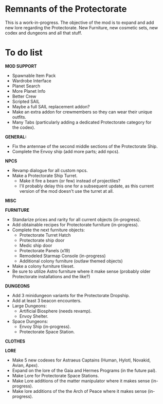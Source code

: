 # Remnants of the Protectorate
This is a work-in-progress. The objective of the mod is to expand and add new lore regarding the Protectorate. New Furniture, new cosmetic sets, new codex and dungeons and all that stuff.

# To do list
__MOD SUPPORT__
- Spawnable Item Pack
- Wardrobe Interface
- Planet Search
- More Planet Info
- Better Crew
- Scripted SAIL
- Maybe a full SAIL replacement addon?
- Make an extra addon for crewmembers so they can wear their unique outfits.
- Many Tabs (particularly adding a dedicated Protectorate category for the codex).

__GENERAL:__
- Fix the antennae of the second middle sections of the Protectorate Ship.
- Complete the Envoy ship (add more parts; add npcs).

__NPCS__
- Revamp dialogue for all custom npcs.
- Make a Protectorate Ship Turret.
   - Make it fire a beam (or few) instead of projectiles?
   - I'll probably delay this one for a subsequent update, as this current version of the mod doesn't use the turret at all.

__MISC__


__FURNITURE__
- Standarize prices and rarity for all current objects (in-progress).
- Add obtainable recipes for Protectorate furniture (in-progress).
- Complete the next furniture objects:
   - Protectorate Turret Hatch
   - Protectorate ship door
   - Medic ship door
   - Protectorate Panels (x19)
   - Remodeled Starmap Console (in-progress)
   - Additional colony furniture (outlaw themed objects)
- Make a colony furniture tileset.
- Be sure to utilize Astro furniture where it make sense (probably older Protectorate installations and the like?)

__DUNGEONS__
- Add 3 minidungeon variants for the Protectorate Dropship.
- Add at least 3 beacon encounters.
- Large Dungeons:
   - Artificial Biosphere (needs revamp).
   - Envoy Shelter.
- Space Dungeons:
   - Envoy Ship (in-progress).
   - Protectorate Space Station.

__CLOTHES__


__LORE__
- Make 5 new codexes for Astraeus Captains (Human, Hylotl, Novakid, Avian, Apex).
- Expand on the lore of the Gaia and Hermes Programs (in the future pal).
- Make Lore for Protectorate Space Stations.
- Make Lore additions of the matter manipulator where it makes sense (in-progress).
- Make lore additions of the the Arch of Peace where it makes sense (in-progress).
